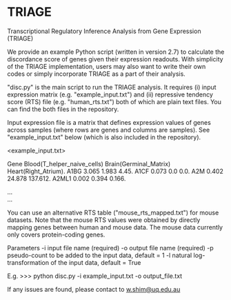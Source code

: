 # TRIAGE
Transcriptional Regulatory Inference Analysis from Gene Expression (TRIAGE)

We provide an example Python script (written in version 2.7) to calculate the discordance score of genes given their expression readouts. With simplicity of the TRIAGE implementation, users may also want to write their own codes or simply incorporate TRIAGE as a part of their analysis.

"disc.py" is the main script to run the TRIAGE analysis. It requires (i) input expression matrix (e.g. "example_input.txt") and (ii) repressive tendency score (RTS) file (e.g. "human_rts.txt") both of which are plain text files. You can find the both files in the repository. 

Input expression file is a matrix that defines expression values of genes across samples (where rows are genes and columns are samples). See "example_input.txt" below (which is also included in the repository). 

<example_input.txt>

Gene	Blood(T_helper_naive_cells)	Brain(Germinal_Matrix)	Heart(Right_Atrium). 
A1BG	3.065	1.983	4.45. 
A1CF	0.073	0.0	0.0. 
A2M	0.402	24.878	137.612. 
A2ML1	0.002	0.394	0.166. 
  
...  
...  


You can use an alternative RTS table ("mouse_rts_mapped.txt") for mouse datasets. Note that the mouse RTS values were obtained by directly mapping genes between human and mouse data. The mouse data currently only covers protein-coding genes.

Parameters
  -i input file name (required)
  -o output file name (required)
  -p pseudo-count to be added to the input data, default = 1
  -l natural log-transformation of the input data, default = True    
  
  E.g. >>> python disc.py -i example_input.txt -o output_file.txt 

If any issues are found, please contact to w.shim@uq.edu.au
